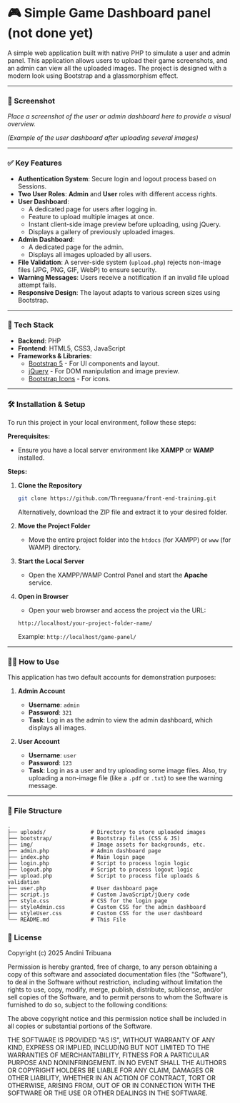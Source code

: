 # 🎮 Simple Game Dashboard panel (not done yet)

A simple web application built with native PHP to simulate a user and admin panel. 
This application allows users to upload their game screenshots, and an admin can view all the uploaded images. 
The project is designed with a modern look using Bootstrap and a glassmorphism effect.

-----

### 📸 Screenshot

*Place a screenshot of the user or admin dashboard here to provide a visual overview.*

*(Example of the user dashboard after uploading several images)*

-----

### ✅ Key Features

  - **Authentication System**: Secure login and logout process based on Sessions.
  - **Two User Roles**: **Admin** and **User** roles with different access rights.
  - **User Dashboard**:
      - A dedicated page for users after logging in.
      - Feature to upload multiple images at once.
      - Instant client-side image preview before uploading, using jQuery.
      - Displays a gallery of previously uploaded images.
  - **Admin Dashboard**:
      - A dedicated page for the admin.
      - Displays all images uploaded by all users.
  - **File Validation**: A server-side system (`upload.php`) rejects non-image files (JPG, PNG, GIF, WebP) to ensure security.
  - **Warning Messages**: Users receive a notification if an invalid file upload attempt fails.
  - **Responsive Design**: The layout adapts to various screen sizes using Bootstrap.

-----

### 🚀 Tech Stack

  - **Backend**: PHP
  - **Frontend**: HTML5, CSS3, JavaScript
  - **Frameworks & Libraries**:
      - [Bootstrap 5](https://getbootstrap.com/) - For UI components and layout.
      - [jQuery](https://jquery.com/) - For DOM manipulation and image preview.
      - [Bootstrap Icons](https://icons.getbootstrap.com/) - For icons.

-----

### 🛠️ Installation & Setup

To run this project in your local environment, follow these steps:

**Prerequisites:**

  - Ensure you have a local server environment like **XAMPP** or **WAMP** installed.

**Steps:**

1.  **Clone the Repository**

    ```bash
    git clone https://github.com/Threeguana/front-end-training.git
    ```

    Alternatively, download the ZIP file and extract it to your desired folder.

2.  **Move the Project Folder**

      - Move the entire project folder into the `htdocs` (for XAMPP) or `www` (for WAMP) directory.

3.  **Start the Local Server**

      - Open the XAMPP/WAMP Control Panel and start the **Apache** service.

4.  **Open in Browser**

      - Open your web browser and access the project via the URL:

    <!-- end list -->

    ```
    http://localhost/your-project-folder-name/
    ```

    Example: `http://localhost/game-panel/`

-----

### 🧑‍💻 How to Use

This application has two default accounts for demonstration purposes:

1.  **Admin Account**

      - **Username**: `admin`
      - **Password**: `321`
      - **Task**: Log in as the admin to view the admin dashboard, which displays all images.

2.  **User Account**

      - **Username**: `user`
      - **Password**: `123`
      - **Task**: Log in as a user and try uploading some image files. Also, try uploading a non-image file (like a `.pdf` or `.txt`) to see the warning message.

-----

### 📂 File Structure

```
.
├── uploads/              # Directory to store uploaded images
├── bootstrap/            # Bootstrap files (CSS & JS)
├── img/                  # Image assets for backgrounds, etc.
├── admin.php             # Admin dashboard page
├── index.php             # Main login page
├── login.php             # Script to process login logic
├── logout.php            # Script to process logout logic
├── upload.php            # Script to process file uploads & validation
├── user.php              # User dashboard page
├── script.js             # Custom JavaScript/jQuery code
├── style.css             # CSS for the login page
├── styleAdmin.css        # Custom CSS for the admin dashboard
├── styleUser.css         # Custom CSS for the user dashboard
└── README.md             # This File
```

### 📄 License

Copyright (c) 2025 Andini Tribuana

Permission is hereby granted, free of charge, to any person obtaining a copy
of this software and associated documentation files (the "Software"), to deal
in the Software without restriction, including without limitation the rights
to use, copy, modify, merge, publish, distribute, sublicense, and/or sell
copies of the Software, and to permit persons to whom the Software is
furnished to do so, subject to the following conditions:

The above copyright notice and this permission notice shall be included in all
copies or substantial portions of the Software.

THE SOFTWARE IS PROVIDED "AS IS", WITHOUT WARRANTY OF ANY KIND, EXPRESS OR
IMPLIED, INCLUDING BUT NOT LIMITED TO THE WARRANTIES OF MERCHANTABILITY,
FITNESS FOR A PARTICULAR PURPOSE AND NONINFRINGEMENT. IN NO EVENT SHALL THE
AUTHORS OR COPYRIGHT HOLDERS BE LIABLE FOR ANY CLAIM, DAMAGES OR OTHER
LIABILITY, WHETHER IN AN ACTION OF CONTRACT, TORT OR OTHERWISE, ARISING FROM,
OUT OF OR IN CONNECTION WITH THE SOFTWARE OR THE USE OR OTHER DEALINGS IN THE
SOFTWARE.
